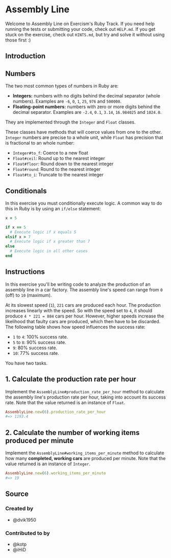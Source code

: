 # Assembly Line

Welcome to Assembly Line on Exercism's Ruby Track.
If you need help running the tests or submitting your code, check out `HELP.md`.
If you get stuck on the exercise, check out `HINTS.md`, but try and solve it without using those first :)

## Introduction

## Numbers

The two most common types of numbers in Ruby are:

- **Integers:** numbers with no digits behind the decimal separator (whole numbers). Examples are `-6`, `0`, `1`, `25`, `976` and `500000`.
- **Floating-point numbers:** numbers with zero or more digits behind the decimal separator. Examples are `-2.4`, `0.1`, `3.14`, `16.984025` and `1024.0`.

They are implemented through the `Integer` and `Float` classes.

These classes have methods that will coerce values from one to the other. `Integer` numbers are precise to a whole unit, while `Float` has precision that is fractional to an whole number:
- `Integer#to_f`: Coerce to a new float
- `Float#ceil`: Round up to the nearest integer
- `Float#floor`: Round down to the nearest integer
- `Float#round`: Round to the nearest integer
- `Float#to_i`: Truncate to the nearest integer

## Conditionals

In this exercise you must conditionally execute logic.
A common way to do this in Ruby is by using an `if/else` statement:

```ruby
x = 5

if x == 5
  # Execute logic if x equals 5
elsif x > 7
  # Execute logic if x greater than 7
else
  # Execute logic in all other cases
end
```

## Instructions

In this exercise you'll be writing code to analyze the production of an assembly line in a car factory.
The assembly line's speed can range from `0` (off) to `10` (maximum).

At its slowest speed (`1`), `221` cars are produced each hour.
The production increases linearly with the speed.
So with the speed set to `4`, it should produce `4 * 221 = 884` cars per hour.
However, higher speeds increase the likelihood that faulty cars are produced, which then have to be discarded.
The following table shows how speed influences the success rate:

- `1` to `4`: 100% success rate.
- `5` to `8`: 90% success rate.
- `9`: 80% success rate.
- `10`: 77% success rate.

You have two tasks.

## 1. Calculate the production rate per hour

Implement the `AssemblyLine#production_rate_per_hour` method to calculate the assembly line's production rate per hour, taking into account its success rate.
Note that the value returned is an instance of `Float`.

```ruby
AssemblyLine.new(6).production_rate_per_hour
#=> 1193.4
```

## 2. Calculate the number of working items produced per minute

Implement the `AssemblyLine#working_items_per_minute` method to calculate how many **completed, working cars** are produced per minute.
Note that the value returned is an instance of `Integer`.

```ruby
AssemblyLine.new(6).working_items_per_minute
#=> 19
```

## Source

### Created by

- @dvik1950

### Contributed to by

- @kotp
- @iHiD
